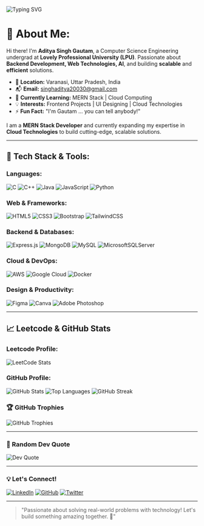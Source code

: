 ![Typing SVG](https://readme-typing-svg.demolab.com?font=Fira+Code&pause=1000&color=891217&background=FFB9AC00&width=435&lines=Hello,+I'm+Aditya+Singh+Gautam!+🚀)

# 💫 About Me:
Hi there! I'm **Aditya Singh Gautam**, a Computer Science Engineering undergrad at **Lovely Professional University (LPU)**. Passionate about **Backend Development, Web Technologies, AI**, and building **scalable** and **efficient** solutions.

- 📍 **Location:** Varanasi, Uttar Pradesh, India
- 📬 **Email:** singhaditya20030@gmail.com
- 🌱 **Currently Learning:** MERN Stack | Cloud Computing
- 💡 **Interests:** Frontend Projects | UI Designing | Cloud Technologies
- ⚡ **Fun Fact:** "I'm Gautam ... you can tell anybody!"

I am a **MERN Stack Developer** and currently expanding my expertise in **Cloud Technologies** to build cutting-edge, scalable solutions.

---

## 🚀 Tech Stack & Tools:
### **Languages:**
![C](https://skillicons.dev/icons?i=c) ![C++](https://skillicons.dev/icons?i=cpp) ![Java](https://skillicons.dev/icons?i=java) ![JavaScript](https://skillicons.dev/icons?i=js) ![Python](https://skillicons.dev/icons?i=python)

### **Web & Frameworks:**
![HTML5](https://skillicons.dev/icons?i=html) ![CSS3](https://skillicons.dev/icons?i=css) ![Bootstrap](https://skillicons.dev/icons?i=bootstrap) ![TailwindCSS](https://skillicons.dev/icons?i=tailwind)

### **Backend & Databases:**
![Express.js](https://skillicons.dev/icons?i=express) ![MongoDB](https://skillicons.dev/icons?i=mongodb) ![MySQL](https://skillicons.dev/icons?i=mysql) ![MicrosoftSQLServer](https://skillicons.dev/icons?i=sqlite)

### **Cloud & DevOps:**
![AWS](https://skillicons.dev/icons?i=aws) ![Google Cloud](https://skillicons.dev/icons?i=gcp) ![Docker](https://skillicons.dev/icons?i=docker)

### **Design & Productivity:**
![Figma](https://skillicons.dev/icons?i=figma) ![Canva](https://skillicons.dev/icons?i=canva) ![Adobe Photoshop](https://skillicons.dev/icons?i=photoshop)

---

## 📈 Leetcode & GitHub Stats
### **Leetcode Profile:**
![LeetCode Stats](https://leetcard.jacoblin.cool/thegautam08?theme=dark&font=Kanit&ext=heatmap)

### **GitHub Profile:**
![GitHub Stats](https://github-readme-stats.vercel.app/api?username=aditya3singh&theme=radical&hide_border=false&include_all_commits=true&count_private=true)
![Top Languages](https://github-readme-stats.vercel.app/api/top-langs/?username=aditya3singh&theme=radical&hide_border=false&include_all_commits=true&count_private=true&layout=compact)
![GitHub Streak](https://github-readme-streak-stats.herokuapp.com/?user=aditya3singh&theme=radical&hide_border=false)

### **🏆 GitHub Trophies**
![GitHub Trophies](https://github-trophies.vercel.app/?username=aditya3singh&theme=dracula&no-frame=false&no-bg=false&margin-w=4)

---

### 📜 Random Dev Quote
![Dev Quote](https://quotes-github-readme.vercel.app/api?type=vertical&theme=radical)

---
### 💡 Let's Connect!
[![LinkedIn](https://skillicons.dev/icons?i=linkedin)](https://linkedin.com/in/aditya3singh) [![GitHub](https://skillicons.dev/icons?i=github)](https://github.com/aditya3singh) [![Twitter](https://skillicons.dev/icons?i=twitter)](https://twitter.com/aditya3singh)

---

> "Passionate about solving real-world problems with technology! Let's build something amazing together. 🚀"

